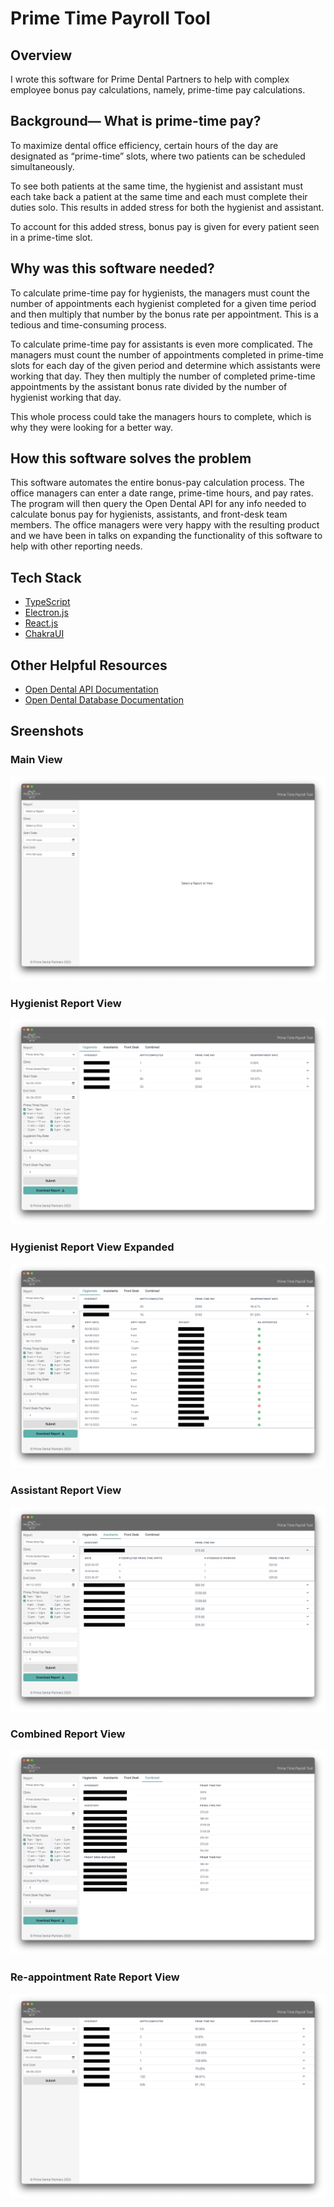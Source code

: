 # Prime Time Payroll Tool
## Overview
I wrote this software for Prime Dental Partners to help with complex employee bonus pay calculations, namely, prime-time pay calculations.

## Background— What is prime-time pay?
To maximize dental office efficiency, certain hours of the day are designated as “prime-time” slots, where two patients can be scheduled simultaneously. 

To see both patients at the same time, the hygienist and assistant must each take back a patient at the same time and each must complete their duties solo. This results in added stress for both the hygienist and assistant.

To account for this added stress, bonus pay is given for every patient seen in a prime-time slot. 

## Why was this software needed?
To calculate prime-time pay for hygienists, the managers must count the number of appointments each hygienist completed for a given time period and then multiply that number by the bonus rate per appointment. This is a tedious and time-consuming process.

To calculate prime-time pay for assistants is even more complicated. The managers must count the number of appointments completed in prime-time slots for each day of the given period and determine which assistants were working that day. They then multiply the number of completed prime-time appointments by the assistant bonus rate divided by the number of hygienist working that day.

This whole process could take the managers hours to complete, which is why they were looking for a better way.

## How this software solves the problem
This software automates the entire bonus-pay calculation process. The office managers can enter a date range, prime-time hours, and pay rates. The program will then query the Open Dental API for any info needed to calculate bonus pay for hygienists, assistants, and front-desk team members. The office managers were very happy with the resulting product and we have been in talks on expanding the functionality of this software to help with other reporting needs.

## Tech Stack
* [TypeScript](https://www.typescriptlang.org/docs/)
* [Electron.js](https://www.electronjs.org/)
* [React.js](https://react.dev/)
* [ChakraUI](https://chakra-ui.com/)

## Other Helpful Resources
* [Open Dental API Documentation](https://www.opendental.com/site/apispecification.html)
* [Open Dental Database Documentation](https://www.opendental.com/OpenDentalDocumentation22-4.xml)

## Sreenshots

### Main View
![Main View](./readme-images/pt-tool-main-view.png)

### Hygienist Report View
![Hygienist Report View](./readme-images/pt-tool-hygienist-report-view.png)

### Hygienist Report View Expanded
![Hygienist Report View Expanded](./readme-images/pt-tool-hygienist-report-view-expanded.png)

### Assistant Report View
![Assistant Report View](./readme-images/pt-tool-assistant-view.png)

### Combined Report View
![Combined Report View](./readme-images/pt-tool-combined-view.png)

### Re-appointment Rate Report View
![Re-appointment Rate Report View](./readme-images/pt-tool-reappointment-rate-view.png)
